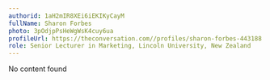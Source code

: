 ```yaml
---
authorid: 1aH2mIR8XEi6iEKIKyCayM
fullName: Sharon Forbes
photo: 3pOdjpPsHeWgWsK4cuy6ua
profileUrl: https://theconversation.com//profiles/sharon-forbes-443188
role: Senior Lecturer in Marketing, Lincoln University, New Zealand
---
```

No content found